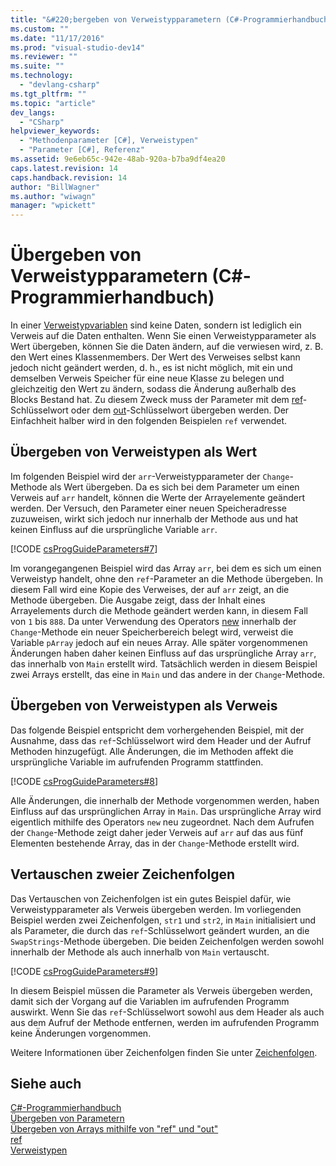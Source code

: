 ```yaml
---
title: "&#220;bergeben von Verweistypparametern (C#-Programmierhandbuch) | Microsoft Docs"
ms.custom: ""
ms.date: "11/17/2016"
ms.prod: "visual-studio-dev14"
ms.reviewer: ""
ms.suite: ""
ms.technology: 
  - "devlang-csharp"
ms.tgt_pltfrm: ""
ms.topic: "article"
dev_langs: 
  - "CSharp"
helpviewer_keywords: 
  - "Methodenparameter [C#], Verweistypen"
  - "Parameter [C#], Referenz"
ms.assetid: 9e6eb65c-942e-48ab-920a-b7ba9df4ea20
caps.latest.revision: 14
caps.handback.revision: 14
author: "BillWagner"
ms.author: "wiwagn"
manager: "wpickett"
---
```

# &#220;bergeben von Verweistypparametern (C#-Programmierhandbuch)
In einer [Verweistypvariablen](../../../csharp/language-reference/keywords/reference-types.md) sind keine Daten, sondern ist lediglich ein Verweis auf die Daten enthalten.  Wenn Sie einen Verweistypparameter als Wert übergeben, können Sie die Daten ändern, auf die verwiesen wird, z. B. den Wert eines Klassenmembers.  Der Wert des Verweises selbst kann jedoch nicht geändert werden, d. h., es ist nicht möglich, mit ein und demselben Verweis Speicher für eine neue Klasse zu belegen und gleichzeitig den Wert zu ändern, sodass die Änderung außerhalb des Blocks Bestand hat.  Zu diesem Zweck muss der Parameter mit dem [ref](../../../csharp/language-reference/keywords/ref.md)\-Schlüsselwort oder dem [out](../../../csharp/language-reference/keywords/out.md)\-Schlüsselwort übergeben werden.  Der Einfachheit halber wird in den folgenden Beispielen `ref` verwendet.  
  
## Übergeben von Verweistypen als Wert  
 Im folgenden Beispiel wird der `arr`\-Verweistypparameter der `Change`\-Methode als Wert übergeben.  Da es sich bei dem Parameter um einen Verweis auf `arr` handelt, können die Werte der Arrayelemente geändert werden.  Der Versuch, den Parameter einer neuen Speicheradresse zuzuweisen, wirkt sich jedoch nur innerhalb der Methode aus und hat keinen Einfluss auf die ursprüngliche Variable `arr`.  
  
 [!CODE [csProgGuideParameters#7](../CodeSnippet/VS_Snippets_VBCSharp/csProgGuideParameters#7)]  
  
 Im vorangegangenen Beispiel wird das Array `arr`, bei dem es sich um einen Verweistyp handelt, ohne den `ref`\-Parameter an die Methode übergeben.  In diesem Fall wird eine Kopie des Verweises, der auf `arr` zeigt, an die Methode übergeben.  Die Ausgabe zeigt, dass der Inhalt eines Arrayelements durch die Methode geändert werden kann, in diesem Fall von `1` bis `888`.  Da unter Verwendung des Operators [new](../../../csharp/language-reference/keywords/new.md) innerhalb der `Change`\-Methode ein neuer Speicherbereich belegt wird, verweist die Variable `pArray` jedoch auf ein neues Array.  Alle später vorgenommenen Änderungen haben daher keinen Einfluss auf das ursprüngliche Array `arr`, das innerhalb von `Main` erstellt wird.  Tatsächlich werden in diesem Beispiel zwei Arrays erstellt, das eine in `Main` und das andere in der `Change`\-Methode.  
  
## Übergeben von Verweistypen als Verweis  
 Das folgende Beispiel entspricht dem vorhergehenden Beispiel, mit der Ausnahme, dass das `ref`\-Schlüsselwort wird dem Header und der Aufruf Methoden hinzugefügt.  Alle Änderungen, die im Methoden affekt die ursprüngliche Variable im aufrufenden Programm stattfinden.  
  
 [!CODE [csProgGuideParameters#8](../CodeSnippet/VS_Snippets_VBCSharp/csProgGuideParameters#8)]  
  
 Alle Änderungen, die innerhalb der Methode vorgenommen werden, haben Einfluss auf das ursprünglichen Array in `Main`.  Das ursprüngliche Array wird eigentlich mithilfe des Operators `new` neu zugeordnet.  Nach dem Aufrufen der `Change`\-Methode zeigt daher jeder Verweis auf `arr` auf das aus fünf Elementen bestehende Array, das in der `Change`\-Methode erstellt wird.  
  
## Vertauschen zweier Zeichenfolgen  
 Das Vertauschen von Zeichenfolgen ist ein gutes Beispiel dafür, wie Verweistypparameter als Verweis übergeben werden.  Im vorliegenden Beispiel werden zwei Zeichenfolgen, `str1` und `str2`, in `Main` initialisiert und als Parameter, die durch das `ref`\-Schlüsselwort geändert wurden, an die `SwapStrings`\-Methode übergeben.  Die beiden Zeichenfolgen werden sowohl innerhalb der Methode als auch innerhalb von `Main` vertauscht.  
  
 [!CODE [csProgGuideParameters#9](../CodeSnippet/VS_Snippets_VBCSharp/csProgGuideParameters#9)]  
  
 In diesem Beispiel müssen die Parameter als Verweis übergeben werden, damit sich der Vorgang auf die Variablen im aufrufenden Programm auswirkt.  Wenn Sie das `ref`\-Schlüsselwort sowohl aus dem Header als auch aus dem Aufruf der Methode entfernen, werden im aufrufenden Programm keine Änderungen vorgenommen.  
  
 Weitere Informationen über Zeichenfolgen finden Sie unter [Zeichenfolgen](../../../csharp/language-reference/keywords/string.md).  
  
## Siehe auch  
 [C\#\-Programmierhandbuch](../../../csharp/programming-guide/index.md)   
 [Übergeben von Parametern](../../../csharp/programming-guide/classes-and-structs/passing-parameters.md)   
 [Übergeben von Arrays mithilfe von "ref" und "out"](../../../csharp/programming-guide/arrays/passing-arrays-using-ref-and-out.md)   
 [ref](../../../csharp/language-reference/keywords/ref.md)   
 [Verweistypen](../../../csharp/language-reference/keywords/reference-types.md)